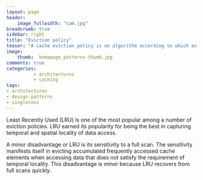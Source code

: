 ```yaml
---
layout: page
header:
    image_fullwidth: "cam.jpg"
breadcrumb: true
sidebar: right
title: "Eviction policy"
teaser: "A cache eviction policy is an algorithm according to which an existing element is removed from a cache when a new element is added. The eviction policy is applied to ensure that the size of the cache does not exceed a maximum size. "
image:
    thumb:  homepage_patterns-thumb.jpg
comments: true
categories:
          - architectures
          - caching
tags:
- architectures
- design-patterns
- singletons
---
```

Least Recently Used (LRU) is one of the most popular among a number of eviction policies. LRU earned its popularity for being the best in capturing temporal and spatial locality of data access.

A minor disadvantage or LRU is its sensitivity to a full scan. The sensitivity manifests itself in evicting accumulated frequently accessed cache elements when accessing data that does not satisfy the requirement of temporal locality. This disadvantage is minor because LRU recovers from full scans quickly.
